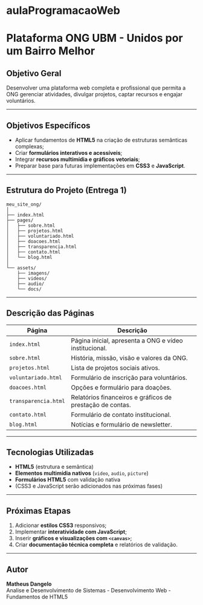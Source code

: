 # aulaProgramacaoWeb
# Plataforma ONG UBM - Unidos por um Bairro Melhor

## Objetivo Geral
Desenvolver uma plataforma web completa e profissional que permita a ONG gerenciar atividades, divulgar projetos, captar recursos e engajar voluntários.

---

## Objetivos Específicos
- Aplicar fundamentos de **HTML5** na criação de estruturas semânticas complexas;
- Criar **formulários interativos e acessíveis**;
- Integrar **recursos multimídia e gráficos vetoriais**;
- Preparar base para futuras implementações em **CSS3** e **JavaScript**.

---

## Estrutura do Projeto (Entrega 1)
```
meu_site_ong/
│
├── index.html
├── pages/
│   ├── sobre.html
│   ├── projetos.html
│   ├── voluntariado.html
│   ├── doacoes.html
│   ├── transparencia.html
│   ├── contato.html
│   └── blog.html
│
└── assets/
    ├── imagens/
    ├── videos/
    ├── audio/
    └── docs/
```

---

## Descrição das Páginas
| Página | Descrição |
|--------|------------|
| `index.html` | Página inicial, apresenta a ONG e vídeo institucional. |
| `sobre.html` | História, missão, visão e valores da ONG. |
| `projetos.html` | Lista de projetos sociais ativos. |
| `voluntariado.html` | Formulário de inscrição para voluntários. |
| `doacoes.html` | Opções e formulário para doações. |
| `transparencia.html` | Relatórios financeiros e gráficos de prestação de contas. |
| `contato.html` | Formulário de contato institucional. |
| `blog.html` | Notícias e formulário de newsletter. |

---

## Tecnologias Utilizadas
- **HTML5** (estrutura e semântica)
- **Elementos multimídia nativos** (`video`, `audio`, `picture`)
- **Formulários HTML5** com validação nativa
- (CSS3 e JavaScript serão adicionados nas próximas fases)

---

## Próximas Etapas
1. Adicionar **estilos CSS3** responsivos;  
2. Implementar **interatividade com JavaScript**;  
3. Inserir **gráficos e visualizações com `<canvas>`**;  
4. Criar **documentação técnica completa** e relatórios de validação.

---

## Autor
**Matheus Dangelo**  
Analise e Desenvolvimento de Sistemas - Desenvolvimento Web - Fundamentos de HTML5  